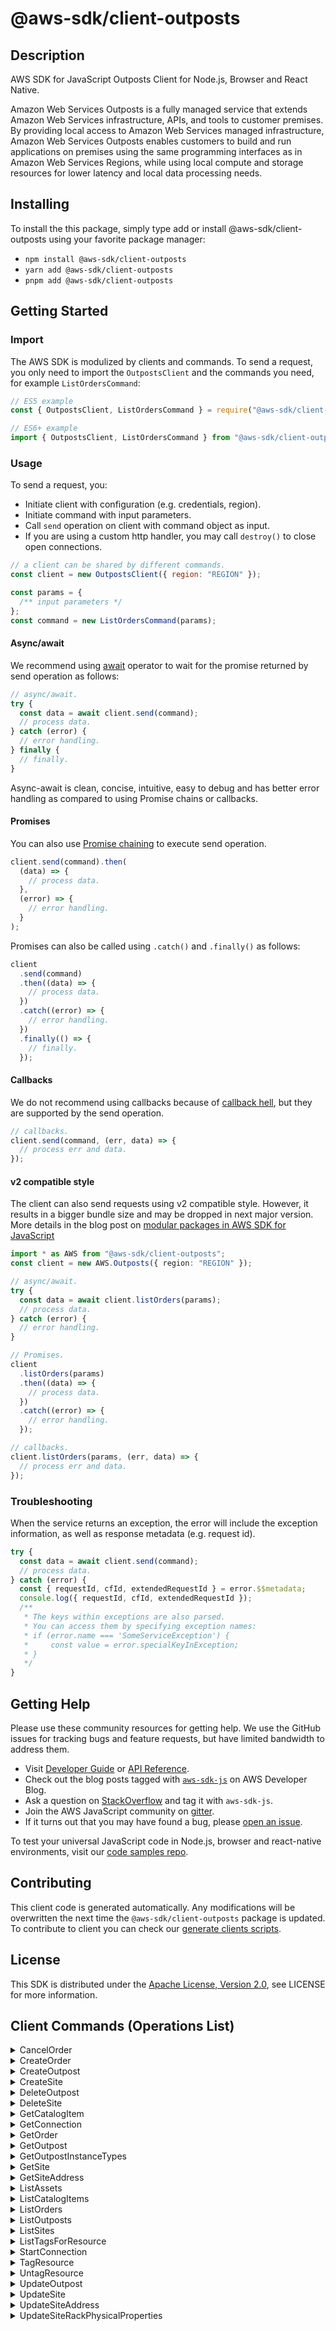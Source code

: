 <!-- generated file, do not edit directly -->

# @aws-sdk/client-outposts

## Description

AWS SDK for JavaScript Outposts Client for Node.js, Browser and React Native.

<p>Amazon Web Services Outposts is a fully managed service that extends Amazon Web Services infrastructure, APIs, and tools to
customer premises. By providing local access to Amazon Web Services managed infrastructure, Amazon Web Services Outposts enables
customers to build and run applications on premises using the same programming interfaces as
in Amazon Web Services Regions, while using local compute and storage resources for lower latency and local
data processing needs.</p>

## Installing

To install the this package, simply type add or install @aws-sdk/client-outposts
using your favorite package manager:

- `npm install @aws-sdk/client-outposts`
- `yarn add @aws-sdk/client-outposts`
- `pnpm add @aws-sdk/client-outposts`

## Getting Started

### Import

The AWS SDK is modulized by clients and commands.
To send a request, you only need to import the `OutpostsClient` and
the commands you need, for example `ListOrdersCommand`:

```js
// ES5 example
const { OutpostsClient, ListOrdersCommand } = require("@aws-sdk/client-outposts");
```

```ts
// ES6+ example
import { OutpostsClient, ListOrdersCommand } from "@aws-sdk/client-outposts";
```

### Usage

To send a request, you:

- Initiate client with configuration (e.g. credentials, region).
- Initiate command with input parameters.
- Call `send` operation on client with command object as input.
- If you are using a custom http handler, you may call `destroy()` to close open connections.

```js
// a client can be shared by different commands.
const client = new OutpostsClient({ region: "REGION" });

const params = {
  /** input parameters */
};
const command = new ListOrdersCommand(params);
```

#### Async/await

We recommend using [await](https://developer.mozilla.org/en-US/docs/Web/JavaScript/Reference/Operators/await)
operator to wait for the promise returned by send operation as follows:

```js
// async/await.
try {
  const data = await client.send(command);
  // process data.
} catch (error) {
  // error handling.
} finally {
  // finally.
}
```

Async-await is clean, concise, intuitive, easy to debug and has better error handling
as compared to using Promise chains or callbacks.

#### Promises

You can also use [Promise chaining](https://developer.mozilla.org/en-US/docs/Web/JavaScript/Guide/Using_promises#chaining)
to execute send operation.

```js
client.send(command).then(
  (data) => {
    // process data.
  },
  (error) => {
    // error handling.
  }
);
```

Promises can also be called using `.catch()` and `.finally()` as follows:

```js
client
  .send(command)
  .then((data) => {
    // process data.
  })
  .catch((error) => {
    // error handling.
  })
  .finally(() => {
    // finally.
  });
```

#### Callbacks

We do not recommend using callbacks because of [callback hell](http://callbackhell.com/),
but they are supported by the send operation.

```js
// callbacks.
client.send(command, (err, data) => {
  // process err and data.
});
```

#### v2 compatible style

The client can also send requests using v2 compatible style.
However, it results in a bigger bundle size and may be dropped in next major version. More details in the blog post
on [modular packages in AWS SDK for JavaScript](https://aws.amazon.com/blogs/developer/modular-packages-in-aws-sdk-for-javascript/)

```ts
import * as AWS from "@aws-sdk/client-outposts";
const client = new AWS.Outposts({ region: "REGION" });

// async/await.
try {
  const data = await client.listOrders(params);
  // process data.
} catch (error) {
  // error handling.
}

// Promises.
client
  .listOrders(params)
  .then((data) => {
    // process data.
  })
  .catch((error) => {
    // error handling.
  });

// callbacks.
client.listOrders(params, (err, data) => {
  // process err and data.
});
```

### Troubleshooting

When the service returns an exception, the error will include the exception information,
as well as response metadata (e.g. request id).

```js
try {
  const data = await client.send(command);
  // process data.
} catch (error) {
  const { requestId, cfId, extendedRequestId } = error.$$metadata;
  console.log({ requestId, cfId, extendedRequestId });
  /**
   * The keys within exceptions are also parsed.
   * You can access them by specifying exception names:
   * if (error.name === 'SomeServiceException') {
   *     const value = error.specialKeyInException;
   * }
   */
}
```

## Getting Help

Please use these community resources for getting help.
We use the GitHub issues for tracking bugs and feature requests, but have limited bandwidth to address them.

- Visit [Developer Guide](https://docs.aws.amazon.com/sdk-for-javascript/v3/developer-guide/welcome.html)
  or [API Reference](https://docs.aws.amazon.com/AWSJavaScriptSDK/v3/latest/index.html).
- Check out the blog posts tagged with [`aws-sdk-js`](https://aws.amazon.com/blogs/developer/tag/aws-sdk-js/)
  on AWS Developer Blog.
- Ask a question on [StackOverflow](https://stackoverflow.com/questions/tagged/aws-sdk-js) and tag it with `aws-sdk-js`.
- Join the AWS JavaScript community on [gitter](https://gitter.im/aws/aws-sdk-js-v3).
- If it turns out that you may have found a bug, please [open an issue](https://github.com/aws/aws-sdk-js-v3/issues/new/choose).

To test your universal JavaScript code in Node.js, browser and react-native environments,
visit our [code samples repo](https://github.com/aws-samples/aws-sdk-js-tests).

## Contributing

This client code is generated automatically. Any modifications will be overwritten the next time the `@aws-sdk/client-outposts` package is updated.
To contribute to client you can check our [generate clients scripts](https://github.com/aws/aws-sdk-js-v3/tree/main/scripts/generate-clients).

## License

This SDK is distributed under the
[Apache License, Version 2.0](http://www.apache.org/licenses/LICENSE-2.0),
see LICENSE for more information.

## Client Commands (Operations List)

<details>
<summary>
CancelOrder
</summary>

[Command API Reference](https://docs.aws.amazon.com/AWSJavaScriptSDK/v3/latest/clients/client-outposts/classes/cancelordercommand.html) / [Input](https://docs.aws.amazon.com/AWSJavaScriptSDK/v3/latest/clients/client-outposts/interfaces/cancelordercommandinput.html) / [Output](https://docs.aws.amazon.com/AWSJavaScriptSDK/v3/latest/clients/client-outposts/interfaces/cancelordercommandoutput.html)

</details>
<details>
<summary>
CreateOrder
</summary>

[Command API Reference](https://docs.aws.amazon.com/AWSJavaScriptSDK/v3/latest/clients/client-outposts/classes/createordercommand.html) / [Input](https://docs.aws.amazon.com/AWSJavaScriptSDK/v3/latest/clients/client-outposts/interfaces/createordercommandinput.html) / [Output](https://docs.aws.amazon.com/AWSJavaScriptSDK/v3/latest/clients/client-outposts/interfaces/createordercommandoutput.html)

</details>
<details>
<summary>
CreateOutpost
</summary>

[Command API Reference](https://docs.aws.amazon.com/AWSJavaScriptSDK/v3/latest/clients/client-outposts/classes/createoutpostcommand.html) / [Input](https://docs.aws.amazon.com/AWSJavaScriptSDK/v3/latest/clients/client-outposts/interfaces/createoutpostcommandinput.html) / [Output](https://docs.aws.amazon.com/AWSJavaScriptSDK/v3/latest/clients/client-outposts/interfaces/createoutpostcommandoutput.html)

</details>
<details>
<summary>
CreateSite
</summary>

[Command API Reference](https://docs.aws.amazon.com/AWSJavaScriptSDK/v3/latest/clients/client-outposts/classes/createsitecommand.html) / [Input](https://docs.aws.amazon.com/AWSJavaScriptSDK/v3/latest/clients/client-outposts/interfaces/createsitecommandinput.html) / [Output](https://docs.aws.amazon.com/AWSJavaScriptSDK/v3/latest/clients/client-outposts/interfaces/createsitecommandoutput.html)

</details>
<details>
<summary>
DeleteOutpost
</summary>

[Command API Reference](https://docs.aws.amazon.com/AWSJavaScriptSDK/v3/latest/clients/client-outposts/classes/deleteoutpostcommand.html) / [Input](https://docs.aws.amazon.com/AWSJavaScriptSDK/v3/latest/clients/client-outposts/interfaces/deleteoutpostcommandinput.html) / [Output](https://docs.aws.amazon.com/AWSJavaScriptSDK/v3/latest/clients/client-outposts/interfaces/deleteoutpostcommandoutput.html)

</details>
<details>
<summary>
DeleteSite
</summary>

[Command API Reference](https://docs.aws.amazon.com/AWSJavaScriptSDK/v3/latest/clients/client-outposts/classes/deletesitecommand.html) / [Input](https://docs.aws.amazon.com/AWSJavaScriptSDK/v3/latest/clients/client-outposts/interfaces/deletesitecommandinput.html) / [Output](https://docs.aws.amazon.com/AWSJavaScriptSDK/v3/latest/clients/client-outposts/interfaces/deletesitecommandoutput.html)

</details>
<details>
<summary>
GetCatalogItem
</summary>

[Command API Reference](https://docs.aws.amazon.com/AWSJavaScriptSDK/v3/latest/clients/client-outposts/classes/getcatalogitemcommand.html) / [Input](https://docs.aws.amazon.com/AWSJavaScriptSDK/v3/latest/clients/client-outposts/interfaces/getcatalogitemcommandinput.html) / [Output](https://docs.aws.amazon.com/AWSJavaScriptSDK/v3/latest/clients/client-outposts/interfaces/getcatalogitemcommandoutput.html)

</details>
<details>
<summary>
GetConnection
</summary>

[Command API Reference](https://docs.aws.amazon.com/AWSJavaScriptSDK/v3/latest/clients/client-outposts/classes/getconnectioncommand.html) / [Input](https://docs.aws.amazon.com/AWSJavaScriptSDK/v3/latest/clients/client-outposts/interfaces/getconnectioncommandinput.html) / [Output](https://docs.aws.amazon.com/AWSJavaScriptSDK/v3/latest/clients/client-outposts/interfaces/getconnectioncommandoutput.html)

</details>
<details>
<summary>
GetOrder
</summary>

[Command API Reference](https://docs.aws.amazon.com/AWSJavaScriptSDK/v3/latest/clients/client-outposts/classes/getordercommand.html) / [Input](https://docs.aws.amazon.com/AWSJavaScriptSDK/v3/latest/clients/client-outposts/interfaces/getordercommandinput.html) / [Output](https://docs.aws.amazon.com/AWSJavaScriptSDK/v3/latest/clients/client-outposts/interfaces/getordercommandoutput.html)

</details>
<details>
<summary>
GetOutpost
</summary>

[Command API Reference](https://docs.aws.amazon.com/AWSJavaScriptSDK/v3/latest/clients/client-outposts/classes/getoutpostcommand.html) / [Input](https://docs.aws.amazon.com/AWSJavaScriptSDK/v3/latest/clients/client-outposts/interfaces/getoutpostcommandinput.html) / [Output](https://docs.aws.amazon.com/AWSJavaScriptSDK/v3/latest/clients/client-outposts/interfaces/getoutpostcommandoutput.html)

</details>
<details>
<summary>
GetOutpostInstanceTypes
</summary>

[Command API Reference](https://docs.aws.amazon.com/AWSJavaScriptSDK/v3/latest/clients/client-outposts/classes/getoutpostinstancetypescommand.html) / [Input](https://docs.aws.amazon.com/AWSJavaScriptSDK/v3/latest/clients/client-outposts/interfaces/getoutpostinstancetypescommandinput.html) / [Output](https://docs.aws.amazon.com/AWSJavaScriptSDK/v3/latest/clients/client-outposts/interfaces/getoutpostinstancetypescommandoutput.html)

</details>
<details>
<summary>
GetSite
</summary>

[Command API Reference](https://docs.aws.amazon.com/AWSJavaScriptSDK/v3/latest/clients/client-outposts/classes/getsitecommand.html) / [Input](https://docs.aws.amazon.com/AWSJavaScriptSDK/v3/latest/clients/client-outposts/interfaces/getsitecommandinput.html) / [Output](https://docs.aws.amazon.com/AWSJavaScriptSDK/v3/latest/clients/client-outposts/interfaces/getsitecommandoutput.html)

</details>
<details>
<summary>
GetSiteAddress
</summary>

[Command API Reference](https://docs.aws.amazon.com/AWSJavaScriptSDK/v3/latest/clients/client-outposts/classes/getsiteaddresscommand.html) / [Input](https://docs.aws.amazon.com/AWSJavaScriptSDK/v3/latest/clients/client-outposts/interfaces/getsiteaddresscommandinput.html) / [Output](https://docs.aws.amazon.com/AWSJavaScriptSDK/v3/latest/clients/client-outposts/interfaces/getsiteaddresscommandoutput.html)

</details>
<details>
<summary>
ListAssets
</summary>

[Command API Reference](https://docs.aws.amazon.com/AWSJavaScriptSDK/v3/latest/clients/client-outposts/classes/listassetscommand.html) / [Input](https://docs.aws.amazon.com/AWSJavaScriptSDK/v3/latest/clients/client-outposts/interfaces/listassetscommandinput.html) / [Output](https://docs.aws.amazon.com/AWSJavaScriptSDK/v3/latest/clients/client-outposts/interfaces/listassetscommandoutput.html)

</details>
<details>
<summary>
ListCatalogItems
</summary>

[Command API Reference](https://docs.aws.amazon.com/AWSJavaScriptSDK/v3/latest/clients/client-outposts/classes/listcatalogitemscommand.html) / [Input](https://docs.aws.amazon.com/AWSJavaScriptSDK/v3/latest/clients/client-outposts/interfaces/listcatalogitemscommandinput.html) / [Output](https://docs.aws.amazon.com/AWSJavaScriptSDK/v3/latest/clients/client-outposts/interfaces/listcatalogitemscommandoutput.html)

</details>
<details>
<summary>
ListOrders
</summary>

[Command API Reference](https://docs.aws.amazon.com/AWSJavaScriptSDK/v3/latest/clients/client-outposts/classes/listorderscommand.html) / [Input](https://docs.aws.amazon.com/AWSJavaScriptSDK/v3/latest/clients/client-outposts/interfaces/listorderscommandinput.html) / [Output](https://docs.aws.amazon.com/AWSJavaScriptSDK/v3/latest/clients/client-outposts/interfaces/listorderscommandoutput.html)

</details>
<details>
<summary>
ListOutposts
</summary>

[Command API Reference](https://docs.aws.amazon.com/AWSJavaScriptSDK/v3/latest/clients/client-outposts/classes/listoutpostscommand.html) / [Input](https://docs.aws.amazon.com/AWSJavaScriptSDK/v3/latest/clients/client-outposts/interfaces/listoutpostscommandinput.html) / [Output](https://docs.aws.amazon.com/AWSJavaScriptSDK/v3/latest/clients/client-outposts/interfaces/listoutpostscommandoutput.html)

</details>
<details>
<summary>
ListSites
</summary>

[Command API Reference](https://docs.aws.amazon.com/AWSJavaScriptSDK/v3/latest/clients/client-outposts/classes/listsitescommand.html) / [Input](https://docs.aws.amazon.com/AWSJavaScriptSDK/v3/latest/clients/client-outposts/interfaces/listsitescommandinput.html) / [Output](https://docs.aws.amazon.com/AWSJavaScriptSDK/v3/latest/clients/client-outposts/interfaces/listsitescommandoutput.html)

</details>
<details>
<summary>
ListTagsForResource
</summary>

[Command API Reference](https://docs.aws.amazon.com/AWSJavaScriptSDK/v3/latest/clients/client-outposts/classes/listtagsforresourcecommand.html) / [Input](https://docs.aws.amazon.com/AWSJavaScriptSDK/v3/latest/clients/client-outposts/interfaces/listtagsforresourcecommandinput.html) / [Output](https://docs.aws.amazon.com/AWSJavaScriptSDK/v3/latest/clients/client-outposts/interfaces/listtagsforresourcecommandoutput.html)

</details>
<details>
<summary>
StartConnection
</summary>

[Command API Reference](https://docs.aws.amazon.com/AWSJavaScriptSDK/v3/latest/clients/client-outposts/classes/startconnectioncommand.html) / [Input](https://docs.aws.amazon.com/AWSJavaScriptSDK/v3/latest/clients/client-outposts/interfaces/startconnectioncommandinput.html) / [Output](https://docs.aws.amazon.com/AWSJavaScriptSDK/v3/latest/clients/client-outposts/interfaces/startconnectioncommandoutput.html)

</details>
<details>
<summary>
TagResource
</summary>

[Command API Reference](https://docs.aws.amazon.com/AWSJavaScriptSDK/v3/latest/clients/client-outposts/classes/tagresourcecommand.html) / [Input](https://docs.aws.amazon.com/AWSJavaScriptSDK/v3/latest/clients/client-outposts/interfaces/tagresourcecommandinput.html) / [Output](https://docs.aws.amazon.com/AWSJavaScriptSDK/v3/latest/clients/client-outposts/interfaces/tagresourcecommandoutput.html)

</details>
<details>
<summary>
UntagResource
</summary>

[Command API Reference](https://docs.aws.amazon.com/AWSJavaScriptSDK/v3/latest/clients/client-outposts/classes/untagresourcecommand.html) / [Input](https://docs.aws.amazon.com/AWSJavaScriptSDK/v3/latest/clients/client-outposts/interfaces/untagresourcecommandinput.html) / [Output](https://docs.aws.amazon.com/AWSJavaScriptSDK/v3/latest/clients/client-outposts/interfaces/untagresourcecommandoutput.html)

</details>
<details>
<summary>
UpdateOutpost
</summary>

[Command API Reference](https://docs.aws.amazon.com/AWSJavaScriptSDK/v3/latest/clients/client-outposts/classes/updateoutpostcommand.html) / [Input](https://docs.aws.amazon.com/AWSJavaScriptSDK/v3/latest/clients/client-outposts/interfaces/updateoutpostcommandinput.html) / [Output](https://docs.aws.amazon.com/AWSJavaScriptSDK/v3/latest/clients/client-outposts/interfaces/updateoutpostcommandoutput.html)

</details>
<details>
<summary>
UpdateSite
</summary>

[Command API Reference](https://docs.aws.amazon.com/AWSJavaScriptSDK/v3/latest/clients/client-outposts/classes/updatesitecommand.html) / [Input](https://docs.aws.amazon.com/AWSJavaScriptSDK/v3/latest/clients/client-outposts/interfaces/updatesitecommandinput.html) / [Output](https://docs.aws.amazon.com/AWSJavaScriptSDK/v3/latest/clients/client-outposts/interfaces/updatesitecommandoutput.html)

</details>
<details>
<summary>
UpdateSiteAddress
</summary>

[Command API Reference](https://docs.aws.amazon.com/AWSJavaScriptSDK/v3/latest/clients/client-outposts/classes/updatesiteaddresscommand.html) / [Input](https://docs.aws.amazon.com/AWSJavaScriptSDK/v3/latest/clients/client-outposts/interfaces/updatesiteaddresscommandinput.html) / [Output](https://docs.aws.amazon.com/AWSJavaScriptSDK/v3/latest/clients/client-outposts/interfaces/updatesiteaddresscommandoutput.html)

</details>
<details>
<summary>
UpdateSiteRackPhysicalProperties
</summary>

[Command API Reference](https://docs.aws.amazon.com/AWSJavaScriptSDK/v3/latest/clients/client-outposts/classes/updatesiterackphysicalpropertiescommand.html) / [Input](https://docs.aws.amazon.com/AWSJavaScriptSDK/v3/latest/clients/client-outposts/interfaces/updatesiterackphysicalpropertiescommandinput.html) / [Output](https://docs.aws.amazon.com/AWSJavaScriptSDK/v3/latest/clients/client-outposts/interfaces/updatesiterackphysicalpropertiescommandoutput.html)

</details>
